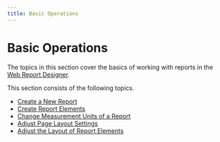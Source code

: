 ```yaml
---
title: Basic Operations
---
```

# Basic Operations
The topics in this section cover the basics of working with reports in the [Web Report Designer](../../report-designer.md).

This section consists of the following topics.
* [Create a New Report](basic-operations/create-a-new-report.md)
* [Create Report Elements](basic-operations/create-report-elements.md)
* [Change Measurement Units of a Report](basic-operations/change-measurement-units-of-a-report.md)
* [Adjust Page Layout Settings](basic-operations/adjust-page-layout-settings.md)
* [Adjust the Layout of Report Elements](basic-operations/adjust-the-layout-of-report-elements.md)